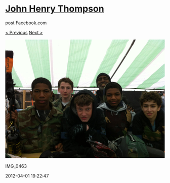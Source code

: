 # [John Henry Thompson](../README.md)
post Facebook.com

[< Previous](2012-04-01-1.md) [Next >](2012-04-01-3.md)

[![](../media/2012-04-01/Paintball-14th-B-day-IMG_0463.jpg)](../README.md)

IMG_0463

2012-04-01 19:22:47